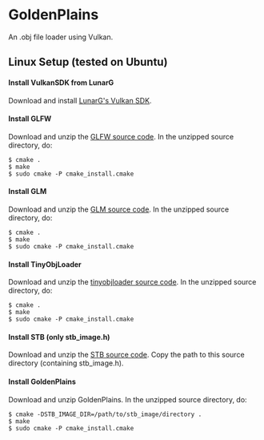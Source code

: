 # GoldenPlains

An .obj file loader using Vulkan.

## Linux Setup (tested on Ubuntu)

#### Install VulkanSDK from LunarG
Download and install <a href="https://vulkan.lunarg.com" target="_blank">LunarG's Vulkan SDK</a>.

#### Install GLFW
Download and unzip the <a href="https://github.com/glfw/glfw" target="_blank">GLFW source code</a>. In the unzipped source directory, do:
```shell
$ cmake .
$ make
$ sudo cmake -P cmake_install.cmake
```

#### Install GLM
Download and unzip the <a href="https://glm.g-truc.net" target="_blank">GLM source code</a>. In the unzipped source directory, do:
```shell
$ cmake .
$ make
$ sudo cmake -P cmake_install.cmake
```

#### Install TinyObjLoader
Download and unzip the <a href="https://github.com/tinyobjloader/tinyobjloader" target="_blank">tinyobjloader source code</a>. In the unzipped source directory, do:
```shell
$ cmake .
$ make
$ sudo cmake -P cmake_install.cmake
```

#### Install STB (only stb_image.h)
Download and unzip the <a href="https://github.com/nothings/stb" target="_blank">STB source code</a>. Copy the path to this source directory (containing stb_image.h).

#### Install GoldenPlains
Download and unzip GoldenPlains. In the unzipped source directory, do:

```shell
$ cmake -DSTB_IMAGE_DIR=/path/to/stb_image/directory .
$ make
$ sudo cmake -P cmake_install.cmake
```
